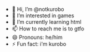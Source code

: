 - 👋 Hi, I’m @notkurobo
- 👀 I’m interested in games
- 🌱 I’m currently learning html
- 📫 How to reach me is to gtfo
- 😄 Pronouns: he/him
- ⚡ Fun fact: i'm kurobo

<!---
notkurobo/notkurobo is a ✨ special ✨ repository because its `README.md` (this file) appears on your GitHub profile.
You can click the Preview link to take a look at your changes.
--->
